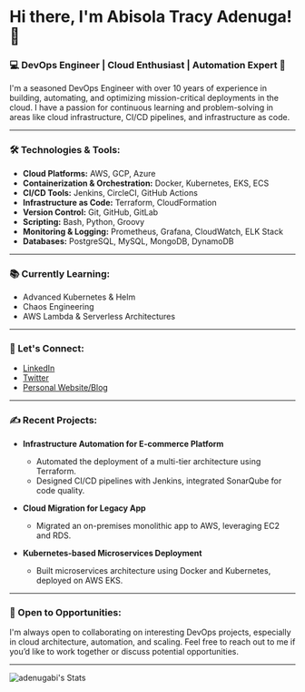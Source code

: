 # Hi there, I'm Abisola Tracy Adenuga! 👋

### 💻 DevOps Engineer | Cloud Enthusiast | Automation Expert 🚀

I'm a seasoned DevOps Engineer with over 10 years of experience in building, automating, and optimizing mission-critical deployments in the cloud. I have a passion for continuous learning and problem-solving in areas like cloud infrastructure, CI/CD pipelines, and infrastructure as code.

---

### 🛠 Technologies & Tools:

- **Cloud Platforms:** AWS, GCP, Azure
- **Containerization & Orchestration:** Docker, Kubernetes, EKS, ECS
- **CI/CD Tools:** Jenkins, CircleCI, GitHub Actions
- **Infrastructure as Code:** Terraform, CloudFormation
- **Version Control:** Git, GitHub, GitLab
- **Scripting:** Bash, Python, Groovy
- **Monitoring & Logging:** Prometheus, Grafana, CloudWatch, ELK Stack
- **Databases:** PostgreSQL, MySQL, MongoDB, DynamoDB

---

### 📚 Currently Learning:

- Advanced Kubernetes & Helm
- Chaos Engineering
- AWS Lambda & Serverless Architectures

---

### 💬 Let's Connect:

- [LinkedIn](https://www.linkedin.com/in/abisola-adenuga)
- [Twitter](https://twitter.com/yourhandle)
- [Personal Website/Blog](https://yourwebsite.com)

---

### ✍ Recent Projects:

- **Infrastructure Automation for E-commerce Platform**
   - Automated the deployment of a multi-tier architecture using Terraform.
   - Designed CI/CD pipelines with Jenkins, integrated SonarQube for code quality.
  
- **Cloud Migration for Legacy App**
   - Migrated an on-premises monolithic app to AWS, leveraging EC2 and RDS.
  
- **Kubernetes-based Microservices Deployment**
   - Built microservices architecture using Docker and Kubernetes, deployed on AWS EKS.

---

### 🤝 Open to Opportunities:

I'm always open to collaborating on interesting DevOps projects, especially in cloud architecture, automation, and scaling. Feel free to reach out to me if you’d like to work together or discuss potential opportunities.


---
![adenugabi's Stats](https://github-readme-stats.vercel.app/api?username=adenugabi&theme=vue-dark&show_icons=true&hide_border=true&count_private=true)
<!--
**adenugabi/adenugabi** is a ✨ _special_ ✨ repository because its `README.md` (this file) appears on your GitHub profile.

Here are some ideas to get you started:

- 🔭 I’m currently working on ...
- 🌱 I’m currently learning ...
- 👯 I’m looking to collaborate on ...
- 🤔 I’m looking for help with ...
- 💬 Ask me about ...
- 📫 How to reach me: ...
- 😄 Pronouns: ...
- ⚡ Fun fact: ...
-->
